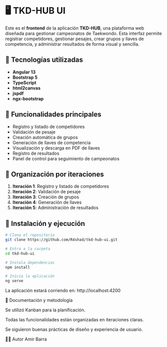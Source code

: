 # 🖥️ TKD-HUB UI

Este es el **frontend** de la aplicación **TKD-HUB**, una plataforma web diseñada para gestionar campeonatos de Taekwondo. Esta interfaz permite registrar competidores, gestionar pesajes, crear grupos y llaves de competencia, y administrar resultados de forma visual y sencilla.

## 🚀 Tecnologías utilizadas

- **Angular 13**
- **Bootstrap 5**
- **TypeScript**
- **html2canvas**
- **jspdf**
- **ngx-bootstrap**

## 🎯 Funcionalidades principales

- Registro y listado de competidores
- Validación de pesaje
- Creación automática de grupos
- Generación de llaves de competencia
- Visualización y descarga en PDF de llaves
- Registro de resultados
- Panel de control para seguimiento de campeonatos

## 🧩 Organización por iteraciones

1. **Iteración 1**: Registro y listado de competidores
2. **Iteración 2**: Validación de pesaje
3. **Iteración 3**: Creación de grupos
4. **Iteración 4**: Generación de llaves
5. **Iteración 5**: Administración de resultados

## 🔧 Instalación y ejecución

```bash
# Clona el repositorio
git clone https://github.com/R4shad/tkd-hub-ui.git

# Entra a la carpeta
cd tkd-hub-ui

# Instala dependencias
npm install

# Inicia la aplicación
ng serve

```
La aplicación estará corriendo en: http://localhost:4200

📑 Documentación y metodología

Se utilizó Kanban para la planificación.

Todas las funcionalidades están organizadas en iteraciones claras.

Se siguieron buenas prácticas de diseño y experiencia de usuario.

👨‍💻 Autor
Amir Barra
